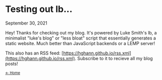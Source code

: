 # Testing out lb...
September 30, 2021

Hey! Thanks for checking out my blog. It's powered by Luke Smith's lb, a minimalist
"luke's blog" or "less bloat" script that essentially generates a static website.
Much better than JavaScript backends or a LEMP server!

This also has an RSS feed: [https://hghann.github.io/rss.xml](https://hghann.github.io/rss.xml). Subscribe to it to recieve
all my blog posts!

<small><a href="index.html">← Home</a></small>

